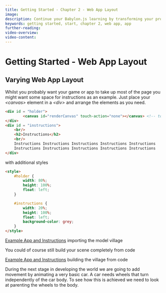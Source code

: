 ```yaml
---
title: Getting Started - Chapter 2 - Web App Layout
image: 
description: Continue your Babylon.js learning by transforming your progress into a web app.
keywords: getting started, start, chapter 2, web app, app
further-reading:
video-overview:
video-content:
---
```


# Getting Started - Web App Layout

## Varying Web App Layout
Whilst you probably want your game or app to take up most of the page you might want some space for instructions as an example. Just place your *&lt;canvas&gt;* element in a *&lt;div&gt;* and arrange the elements as you need.

```html
<div id = "holder">
        <canvas id="renderCanvas" touch-action="none"></canvas> <!-- touch-action="none" for best results from PEP -->
</div>
<div id = "instructions">
    <br/>
    <h2>Instructions</h2>
    <br/>
    Instructions Instructions Instructions Instructions Instructions 
    Instructions Instructions Instructions Instructions Instructions 
</div>
```
with additional styles
```html
<style>
    #holder {
        width: 80%;
        height: 100%;
        float: left;
    }

    #instructions {
        width: 20%;
        height: 100%;
        float: left;
        background-color: grey;
    }
</style>
```

[Example App and Instructions](/webpages/app3.html) importing the model village

You could of course still build your scene completely from code

[Example App and Instructions](/webpages/app4.html) building the village from code

During the next stage in developing the world we are going to add movement by animating a very basic car. A car needs wheels that turn independently of the car body. To see how this is achieved we need to look at parenting the wheels to the body. 